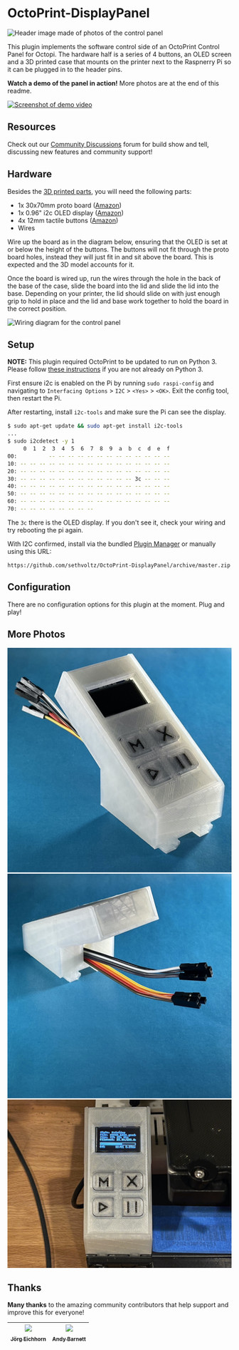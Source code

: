 # OctoPrint-DisplayPanel

![Header image made of photos of the control panel](https://raw.githubusercontent.com/sethvoltz/OctoPrint-DisplayPanel/master/docs/header.jpg)

This plugin implements the software control side of an OctoPrint Control Panel for Octopi. The hardware half is a series of 4 buttons, an OLED screen and a 3D printed case that mounts on the printer next to the Raspnerry Pi so it can be plugged in to the header pins.

**Watch a demo of the panel in action!** More photos are at the end of this readme.

[![Screenshot of demo video](https://img.youtube.com/vi/78emT1ollu4/0.jpg)](https://youtu.be/78emT1ollu4 "Click here to watch a demo on YouTube")

## Resources

Check out our [Community Discussions](https://github.com/sethvoltz/OctoPrint-DisplayPanel/discussions) forum for build show and tell, discussing new features and community support!

## Hardware

Besides the [3D printed parts](https://www.thingiverse.com/thing:4674214), you will need the following parts:

- 1x 30x70mm proto board ([Amazon](https://www.amazon.com/gp/product/B06XGWSWT1))
- 1x 0.96" i2c OLED display ([Amazon](https://www.amazon.com/gp/product/B0833PF7ML))
- 4x 12mm tactile buttons ([Amazon](https://www.amazon.com/gp/product/B019I11FI2))
- Wires

Wire up the board as in the diagram below, ensuring that the OLED is set at or below the height of the buttons. The buttons will not fit through the proto board holes, instead they will just fit in and sit above the board. This is expected and the 3D model accounts for it.

Once the board is wired up, run the wires through the hole in the back of the base of the case, slide the board into the lid and slide the lid into the base. Depending on your printer, the lid should slide on with just enough grip to hold in place and the lid and base work together to hold the board in the correct position.

![Wiring diagram for the control panel](https://raw.githubusercontent.com/sethvoltz/OctoPrint-DisplayPanel/master/docs/wiring-diagram.png)

## Setup

**NOTE:** This plugin required OctoPrint to be updated to run on Python 3. Please follow [these instructions](https://community.octoprint.org/t/upgrade-your-octoprint-install-to-python-3/23973) if you are not already on Python 3.

First ensure i2c is enabled on the Pi by running `sudo raspi-config` and navigating to `Interfacing Options` > `I2C` > `<Yes>` > `<OK>`. Exit the config tool, then restart the Pi.

After restarting, install `i2c-tools` and make sure the Pi can see the display.

```bash
$ sudo apt-get update && sudo apt-get install i2c-tools
...
$ sudo i2cdetect -y 1
     0  1  2  3  4  5  6  7  8  9  a  b  c  d  e  f
00:          -- -- -- -- -- -- -- -- -- -- -- -- --
10: -- -- -- -- -- -- -- -- -- -- -- -- -- -- -- --
20: -- -- -- -- -- -- -- -- -- -- -- -- -- -- -- --
30: -- -- -- -- -- -- -- -- -- -- -- -- 3c -- -- --
40: -- -- -- -- -- -- -- -- -- -- -- -- -- -- -- --
50: -- -- -- -- -- -- -- -- -- -- -- -- -- -- -- --
60: -- -- -- -- -- -- -- -- -- -- -- -- -- -- -- --
70: -- -- -- -- -- -- -- --
```

The `3c` there is the OLED display. If you don't see it, check your wiring and try rebooting the pi again.

With I2C confirmed, install via the bundled [Plugin Manager](https://docs.octoprint.org/en/master/bundledplugins/pluginmanager.html) or manually using this URL:

```none
https://github.com/sethvoltz/OctoPrint-DisplayPanel/archive/master.zip
```

## Configuration

There are no configuration options for this plugin at the moment. Plug and play!

## More Photos

![Hardware shot from front](docs/glamour-1.jpeg)
![Hardware shot from back](docs/glamour-2.jpeg)
![Hardware In-Situ](docs/in-situ.jpeg)

## Thanks

**Many thanks** to the amazing community contributors that help support and improve this for everyone!

| [<img src="https://avatars.githubusercontent.com/u/60842330?v=4" width="75px;"/><br /><sub><b>Jörg Eichhorn</b></sub>](https://github.com/unclej84) | [<img src="https://avatars.githubusercontent.com/u/5175695?v=4" width="75px;"/><br /><sub><b>Andy Barnett</b></sub>](https://github.com/Andy-ABTec) |
| :---: | :---: |
